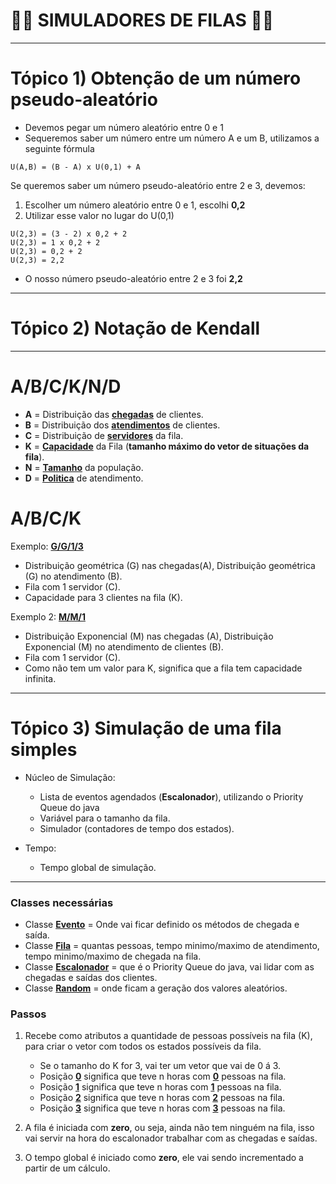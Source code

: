 # 🧙‍♂️ SIMULADORES DE FILAS 🧙‍♂️

---

# Tópico 1) Obtenção de um número pseudo-aleatório

* Devemos pegar um número aleatório entre 0 e 1
* Sequeremos saber um número entre um número A e um B, utilizamos a seguinte fórmula

```
U(A,B) = (B - A) x U(0,1) + A
```

Se queremos saber um número pseudo-aleatório entre 2 e 3, devemos:

1. Escolher um número aleatório entre 0 e 1, escolhi **0,2**
2. Utilizar esse valor no lugar do U(0,1)

```
U(2,3) = (3 - 2) x 0,2 + 2
U(2,3) = 1 x 0,2 + 2
U(2,3) = 0,2 + 2
U(2,3) = 2,2
```

* O nosso número pseudo-aleatório entre 2 e 3 foi **2,2**


---

# Tópico 2) Notação de Kendall

---

# A/B/C/K/N/D

* **A** = Distribuição das [**chegadas**]() de clientes.
* **B** = Distribuição dos [**atendimentos**]() de clientes.
* **C** = Distribuição de [**servidores**]() da fila.
* **K** = [**Capacidade**]() da Fila (**tamanho máximo do vetor de situações da fila**).
* **N** = [**Tamanho**]() da população.
* **D** = [**Politica**]() de atendimento.


# A/B/C/K

Exemplo: [**G/G/1/3**]()

* Distribuição geométrica (G) nas chegadas(A), Distribuição geométrica (G) no atendimento (B).
* Fila com 1 servidor (C).
* Capacidade para 3 clientes na fila (K).

Exemplo 2: [**M/M/1**]()

* Distribuição Exponencial (M) nas chegadas (A), Distribuição Exponencial (M) no atendimento de clientes (B).
* Fila com 1 servidor (C).
* Como não tem um valor para K, significa que a fila tem capacidade infinita.

---

# Tópico 3) Simulação de uma fila simples

* Núcleo de Simulação:
    * Lista de eventos agendados (**Escalonador**), utilizando o Priority Queue do java
    * Variável para o tamanho da fila.
    * Simulador (contadores de tempo dos estados).

* Tempo:
    * Tempo global de simulação.

---

### Classes necessárias

* Classe [**Evento**]() = Onde vai ficar definido os métodos de chegada e saída.
* Classe [**Fila**]() = quantas pessoas, tempo minimo/maximo de atendimento, tempo minimo/maximo de chegada na fila.
* Classe [**Escalonador**]() = que é o Priority Queue do java, vai lidar com as chegadas e saídas dos clientes.
* Classe [**Random**]() = onde ficam a geração dos valores aleatórios.

### Passos

1. Recebe como atributos a quantidade de pessoas possíveis na fila (K), para criar o vetor com todos os estados possíveis da fila.
    * Se o tamanho do K for 3, vai ter um vetor que vai de 0 á 3.
    * Posição [**0**]() significa que teve n horas com [**0**]() pessoas na fila.
    * Posição [**1**]() significa que teve n horas com [**1**]() pessoas na fila.
    * Posição [**2**]() significa que teve n horas com [**2**]() pessoas na fila.
    * Posição [**3**]() significa que teve n horas com [**3**]() pessoas na fila.

2. A fila é iniciada com **zero**, ou seja, ainda não tem ninguém na fila, isso vai servir na hora do escalonador trabalhar com as chegadas e saídas.
3. O tempo global é iniciado como **zero**, ele vai sendo incrementado a partir de um cálculo.
